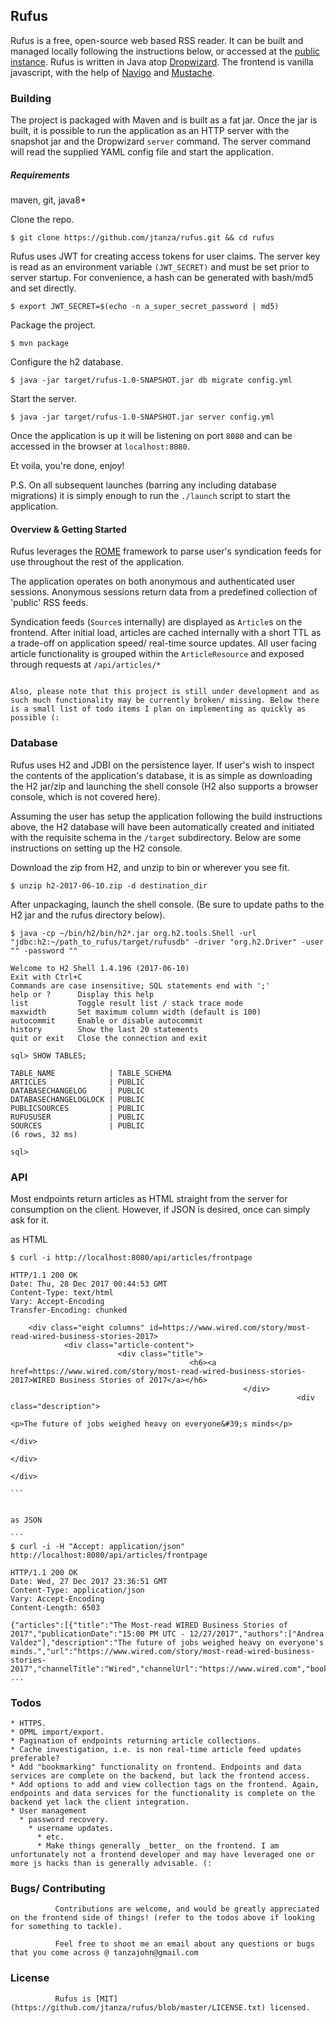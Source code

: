 ## Rufus

Rufus is a free, open-source web based RSS reader. It can be built and managed locally following the instructions below, or accessed at the [public instance](rufus.news). Rufus is written in Java atop [Dropwizard](http://www.dropwizard.io/). The frontend is vanilla javascript, with the help of [Navigo](https://github.com/krasimir/navigo) and [Mustache](https://mustache.github.io/).

### Building

The project is packaged with Maven and is built as a fat jar. 
Once the jar is built, it is possible to run the application as an HTTP server with the snapshot jar and the Dropwizard `server` command. The server command will read the supplied YAML config file and start the application. 

##### Requirements
maven, git, java8+

Clone the repo.

`$ git clone https://github.com/jtanza/rufus.git && cd rufus`

Rufus uses JWT for creating access tokens for user claims. The server key is read as an environment variable `(JWT_SECRET)` and must be set prior to server startup. For convenience, a hash can be generated with bash/md5 and set directly.

`$ export JWT_SECRET=$(echo -n a_super_secret_password | md5)`

Package the project.

`$ mvn package`

Configure the h2 database.

`$ java -jar target/rufus-1.0-SNAPSHOT.jar db migrate config.yml`

Start the server. 

`$ java -jar target/rufus-1.0-SNAPSHOT.jar server config.yml`

Once the application is up it will be listening on port `8080` and can be accessed in the browser at `localhost:8080`.

Et voila, you're done, enjoy!

P.S. On all subsequent launches (barring any including database migrations) it is simply enough to run the `./launch` script to start the application.

#### Overview & Getting Started
Rufus leverages the [ROME](https://rometools.github.io/rome/) framework to parse user's syndication feeds for use throughout the rest of the application.

The application operates on both anonymous and authenticated user sessions. Anonymous sessions return data from a predefined collection of 'public' RSS feeds. 

Syndication feeds (`Source`s internally) are displayed as `Article`s on the frontend. After initial load, articles are cached internally with a short TTL as a trade-off on application speed/ real-time source updates. All user facing article functionality is grouped within the `ArticleResource` and exposed through requests at `/api/articles/*` 

                                                                                                                                                                                                                                                                                                                                                       Also, please note that this project is still under development and as such much functionality may be currently broken/ missing. Below there is a small list of todo items I plan on implementing as quickly as possible (:

### Database

Rufus uses H2 and JDBI on the persistence layer. If user's wish to inspect the contents of the application's database, it is as simple as downloading the H2 jar/zip and launching the shell console (H2 also supports a browser console, which is not covered here). 

Assuming the user has setup the application following the build instructions above, the H2 database will have been automatically created and initiated with the requisite schema in the `/target` subdirectory. Below are some instructions on setting up the H2 console. 

Download the zip from H2, and unzip to bin or wherever you see fit. 

`$ unzip h2-2017-06-10.zip -d destination_dir`

After unpackaging, launch the shell console. (Be sure to update paths to the H2 jar and the rufus directory below).

```
$ java -cp ~/bin/h2/bin/h2*.jar org.h2.tools.Shell -url "jdbc:h2:~/path_to_rufus/target/rufusdb" -driver "org.h2.Driver" -user "" -password ""

Welcome to H2 Shell 1.4.196 (2017-06-10)
Exit with Ctrl+C
Commands are case insensitive; SQL statements end with ';'
help or ?      Display this help
list           Toggle result list / stack trace mode
maxwidth       Set maximum column width (default is 100)
autocommit     Enable or disable autocommit
history        Show the last 20 statements
quit or exit   Close the connection and exit

sql> SHOW TABLES;

TABLE_NAME            | TABLE_SCHEMA
ARTICLES              | PUBLIC
DATABASECHANGELOG     | PUBLIC
DATABASECHANGELOGLOCK | PUBLIC
PUBLICSOURCES         | PUBLIC
RUFUSUSER             | PUBLIC
SOURCES               | PUBLIC
(6 rows, 32 ms)

sql>
```

### API
Most endpoints return articles as HTML straight from the server for consumption on the client. However, if JSON is desired, once can simply ask for it.

as HTML

```
$ curl -i http://localhost:8080/api/articles/frontpage

HTTP/1.1 200 OK
Date: Thu, 28 Dec 2017 00:44:53 GMT
Content-Type: text/html
Vary: Accept-Encoding
Transfer-Encoding: chunked

    <div class="eight columns" id=https://www.wired.com/story/most-read-wired-business-stories-2017>
            <div class="article-content">
                        <div class="title">
                                        <h6><a href=https://www.wired.com/story/most-read-wired-business-stories-2017>WIRED Business Stories of 2017</a></h6>
                                                    </div>
                                                                <div class="description">
                                                                                <p>The future of jobs weighed heavy on everyone&#39;s minds</p>
                                                                                            </div>
                                                                                                    </div>
                                                                                                        </div>
                                                                                                        ```

                                                                                                        as JSON
                                                                                                        ```
$ curl -i -H "Accept: application/json" http://localhost:8080/api/articles/frontpage

HTTP/1.1 200 OK
Date: Wed, 27 Dec 2017 23:36:51 GMT
Content-Type: application/json
Vary: Accept-Encoding
Content-Length: 6503

{"articles":[{"title":"The Most-read WIRED Business Stories of 2017","publicationDate":"15:00 PM UTC - 12/27/2017","authors":["Andrea Valdez"],"description":"The future of jobs weighed heavy on everyone's minds.","url":"https://www.wired.com/story/most-read-wired-business-stories-2017","channelTitle":"Wired","channelUrl":"https://www.wired.com","bookmark":false}, ...
  ```

### Todos
    * HTTPS.
    * OPML import/export.
    * Pagination of endpoints returning article collections.
    * Cache investigation, i.e. is non real-time article feed updates preferable?
    * Add "bookmarking" functionality on frontend. Endpoints and data services are complete on the backend, but lack the frontend access.
    * Add options to add and view collection tags on the frontend. Again, endpoints and data services for the functionality is complete on the backend yet lack the client integration. 
    * User management
      * password recovery.
        * username updates.
          * etc.
          * Make things generally _better_ on the frontend. I am unfortunately not a frontend developer and may have leveraged one or more js hacks than is generally advisable. (:  

### Bugs/ Contributing
              Contributions are welcome, and would be greatly appreciated on the frontend side of things! (refer to the todos above if looking for something to tackle).

              Feel free to shoot me an email about any questions or bugs that you come across @ tanzajohn@gmail.com

### License
              Rufus is [MIT](https://github.com/jtanza/rufus/blob/master/LICENSE.txt) licensed.
